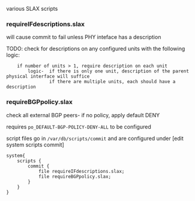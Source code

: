 various SLAX scripts

### requireIFdescriptions.slax

will cause commit to fail unless PHY inteface has a description

TODO: check for descriptions on any configured units with the following logic:
```
    if number of units > 1, require description on each unit
        logic-  if there is only one unit, description of the parent physical interface will suffice
                if there are multiple units, each should have a description
``` 
### requireBGPpolicy.slax

check all external BGP peers- if no policy, apply default DENY

requires `po_DEFAULT-BGP-POLICY-DENY-ALL` to be configured

script files go in `/var/db/scripts/commit` and are configured under [edit system scripts commit]
```
system{
    scripts {
        commit {
            file requireIFdescriptions.slax;
            file requireBGPpolicy.slax;
		}
	}
}
```